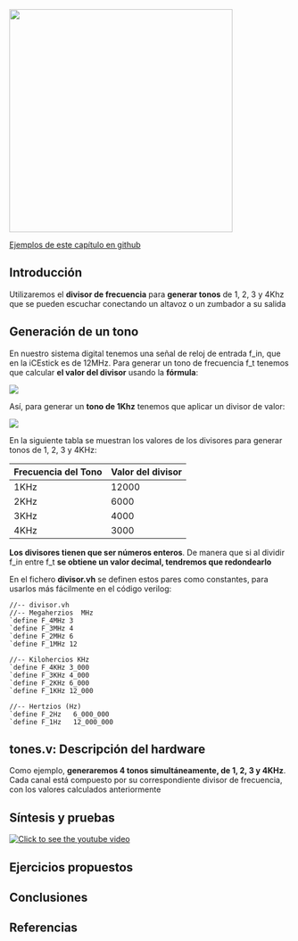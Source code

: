 <img src="https://github.com/Obijuan/open-fpga-verilog-tutorial/raw/master/tutorial/T17-tones/images/T17-tones-icestick-1.png" width="400" align="center">

[Ejemplos de este capítulo en github](https://github.com/Obijuan/open-fpga-verilog-tutorial/tree/master/tutorial/T17-tones)

## Introducción

Utilizaremos el **divisor de frecuencia** para **generar tonos** de 1, 2, 3 y 4Khz que se pueden escuchar conectando un altavoz o un zumbador a su salida

## Generación de un tono
En nuestro sistema digital tenemos una señal de reloj de entrada f_in, que en la iCEstick es de 12MHz. Para generar un tono de frecuencia f_t tenemos que calcular **el valor del divisor** usando la **fórmula**:

![](https://github.com/Obijuan/open-fpga-verilog-tutorial/raw/master/tutorial/T17-tones/images/T17-formula-divisor.png)

Así, para generar un **tono de 1Khz** tenemos que aplicar un divisor de valor:

![](https://github.com/Obijuan/open-fpga-verilog-tutorial/raw/master/tutorial/T17-tones/images/T17-calculo-divisor-1Khz.png)

En la siguiente tabla se muestran los valores de los divisores para generar tonos de 1, 2, 3 y 4KHz:

| Frecuencia del Tono   |  Valor del divisor
|-----------------------|---------------------
|  1KHz                 |  12000
|  2KHz                 |  6000
|  3KHz                 |  4000
|  4KHz                 |  3000

**Los divisores tienen que ser números enteros**. De manera que si al dividir f_in entre f_t **se obtiene un valor decimal, tendremos que redondearlo**

En el fichero **divisor.vh** se definen estos pares como constantes, para usarlos más fácilmente en el código verilog:

    //-- divisor.vh
    //-- Megaherzios  MHz
    `define F_4MHz 3
    `define F_3MHz 4
    `define F_2MHz 6
    `define F_1MHz 12
    
    //-- Kilohercios KHz
    `define F_4KHz 3_000
    `define F_3KHz 4_000
    `define F_2KHz 6_000
    `define F_1KHz 12_000
    
    //-- Hertzios (Hz)
    `define F_2Hz   6_000_000
    `define F_1Hz   12_000_000

## tones.v: Descripción del hardware
Como ejemplo, **generaremos 4 tonos simultáneamente, de 1, 2, 3 y 4KHz**. Cada canal está compuesto por su correspondiente divisor de frecuencia, con los valores calculados anteriormente



## Síntesis y pruebas

[![Click to see the youtube video](http://img.youtube.com/vi/uMFJ4ET1wcg/0.jpg)](https://www.youtube.com/watch?v=uMFJ4ET1wcg)

## Ejercicios propuestos

## Conclusiones

## Referencias


